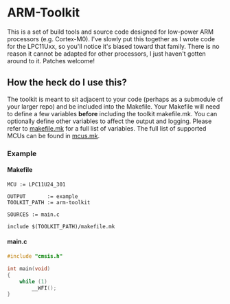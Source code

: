 # ARM-Toolkit #

This is a set of build tools and source code designed for low-power ARM
processors (e.g. Cortex-M0). I've slowly put this together as I wrote code for
the LPC11Uxx, so you'll notice it's biased toward that family. There is no
reason it cannot be adapted for other processors, I just haven't gotten around
to it. Patches welcome!

## How the heck do I use this? ##

The toolkit is meant to sit adjacent to your code (perhaps as a submodule of
your larger repo) and be included into the Makefile. Your Makefile will need to
define a few variables **before** including the toolkit makefile.mk. You can
optionally define other variables to affect the output and logging. Please
refer to [makefile.mk](makefile.mk) for a full list of variables. The full list
of supported MCUs can be found in [mcus.mk](mcus.mk).

### Example ###

#### Makefile ####

```make
MCU := LPC11U24_301

OUTPUT       := example
TOOLKIT_PATH := arm-toolkit

SOURCES := main.c

include $(TOOLKIT_PATH)/makefile.mk
```

#### main.c ####

```c
#include "cmsis.h"

int main(void)
{
	while (1)
		__WFI();
}

```
